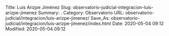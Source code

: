 Title: Luis Arizpe Jiménez
Slug: observatorio-judicial-integracion-luis-arizpe-jimenez
Summary: .
Category: Observatorio
URL: observatorio-judicial/integracion/luis-arizpe-jimenez/
Save_As: observatorio-judicial/integracion/luis-arizpe-jimenez/index.html
Date: 2020-05-04 09:12
Modified: 2020-05-04 09:12


 



